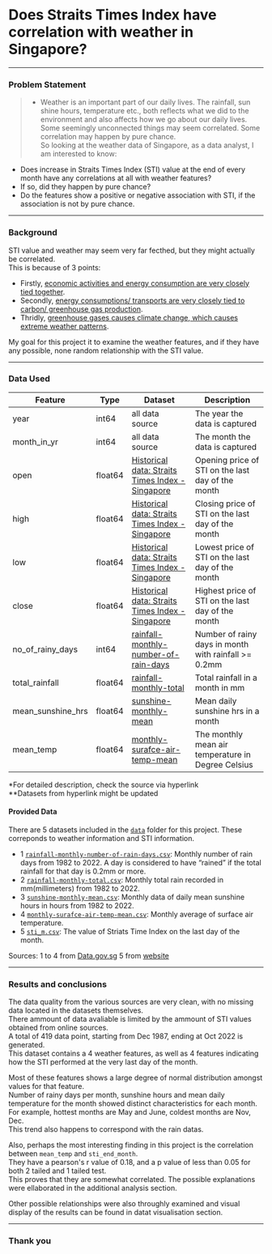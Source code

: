 # Does Straits Times Index have correlation with weather in Singapore?

---

### Problem Statement

> * Weather is an important part of our daily lives. The rainfall, sun shine hours, temperature etc., both reflects what we did to the environment and also affects how we go about our daily lives. Some seemingly unconnected things may seem correlated. Some correlation may happen by pure chance.  
So looking at the weather data of Singapore, as a data analyst, I am interested to know:  
- Does increase in Straits Times Index (STI) value at the end of every month have any correlations at all with weather features?  
- If so, did they happen by pure chance? 
- Do the features show a positive or negative association with STI, if the association is not by pure chance.

---

### Background

STI value and weather may seem very far fecthed, but they might actually be correlated.  
This is because of 3 points:  
 - Firstly, [economic activities and energy consumption are very closely tied together](https://www.ncbi.nlm.nih.gov/pmc/articles/PMC9328951/).  
 - Secondly, [energy consumptions/ transports are very closely tied to carbon/ greenhouse gas production](https://www.epa.gov/ghgemissions/sources-greenhouse-gas-emissions#:~:text=Human%20activities%20are%20responsible%20for,over%20the%20last%20150%20years.&text=The%20largest%20source%20of%20greenhouse,electricity%2C%20heat%2C%20and%20transportation.).  
 - Thridly, [greenhouse gases causes climate change, which causes extreme weather patterns](https://earthjustice.org/features/how-climate-change-is-fueling-extreme-weather).  

My goal for this project it to examine the weather features, and if they have any possible, none random relationship with the STI value.  


---

### Data Used

|Feature|Type|Dataset|Description|
|---|---|---|---|
|year|int64|all data source|The year the data is captured|
|month_in_yr|int64|all data source|The month the data is captured|
|open|float64|[Historical data: Straits Times Index - Singapore](https://stooq.com/q/d/?s=%5Esti&c=0&d1=19821228&d2=20230130&l=11&i=m)|Opening price of STI on the last day of the month
|high|float64|[Historical data: Straits Times Index - Singapore](https://stooq.com/q/d/?s=%5Esti&c=0&d1=19821228&d2=20230130&l=11&i=m)|Closing price of STI on the last day of the month
|low|float64|[Historical data: Straits Times Index - Singapore](https://stooq.com/q/d/?s=%5Esti&c=0&d1=19821228&d2=20230130&l=11&i=m)|Lowest price of STI on the last day of the month
|close|float64|[Historical data: Straits Times Index - Singapore](https://stooq.com/q/d/?s=%5Esti&c=0&d1=19821228&d2=20230130&l=11&i=m)|Highest price of STI on the last day of the month
|no_of_rainy_days|int64|[rainfall-monthly-number-of-rain-days](https://data.gov.sg/dataset/rainfall-monthly-number-of-rain-days)|Number of rainy days in month with rainfall >= 0.2mm|
|total_rainfall|float64|[rainfall-monthly-total](https://data.gov.sg/dataset/rainfall-monthly-total)|Total rainfall in a month in mm| 
|mean_sunshine_hrs|float64|[sunshine-monthly-mean](https://data.gov.sg/dataset/sunshine-duration-monthly-mean-daily-duration)|Mean daily sunshine hrs in a month|
|mean_temp|float64|[monthly-surafce-air-temp-mean](https://data.gov.sg/dataset/surface-air-temperature-monthly-mean)|The monthly mean air temperature in Degree Celsius|
  
    
*For detailed description, check the source via hyperlink  
**Datasets from hyperlink might be updated  

#### Provided Data

There are 5 datasets included in the [`data`](./data/) folder for this project. These correponds to weather information and STI information. 

* 1 [`rainfall-monthly-number-of-rain-days.csv`](./data/rainfall-monthly-number-of-rain-days.csv): Monthly number of rain days from 1982 to 2022. A day is considered to have “rained” if the total rainfall for that day is 0.2mm or more.
* 2 [`rainfall-monthly-total.csv`](./data/rainfall-monthly-total.csv): Monthly total rain recorded in mm(millimeters) from 1982 to 2022.
* 3 [`sunshine-monthly-mean.csv`](./data/sunshine-monthly-mean.csv): Monthly data of daily mean sunshine hours in hours from 1982 to 2022.
* 4 [`monthly-surafce-air-temp-mean.csv`](./data/monthly-surafce-air-temp-mean.csv): Monthly average of surface air temperature.
* 5 [`sti_m.csv`](./data/sti_m.csv): The value of Striats Time Index on the last day of the month. 

Sources:
1 to 4 from [Data.gov.sg](https://data.gov.sg/)
5 from [website](https://stooq.com/q/d/?s=%5Esti&c=0&d1=19821228&d2=20230130&l=11&i=m)

---

### Results and conclusions

The data quality from the various sources are very clean, with no missing data located in the datasets themselves.  
There ammount of data avaliable is limited by the ammount of STI values obtained from online sources.   
A total of 419 data point, starting from Dec 1987, ending at Oct 2022 is generated.  
This dataset contains a 4 weather features, as well as 4 features indicating how the STI performed at the very last day of the month.  

Most of these features shows a large degree of normal distribution amongst values for that feature.  
Number of rainy days per month, sunshine hours and mean daily temperature for the month showed distinct characteristics for each month.  
For example, hottest months are May and June, coldest months are Nov, Dec.   
This trend also happens to correspond with the rain datas.   


Also, perhaps the most interesting finding in this project is the correlation between `mean_temp` and `sti_end_month`.  
They have a pearson's r value of 0.18, and a p value of less than 0.05 for both 2 tailed and 1 tailed test.  
This proves that they are somewhat correlated. The possible explanations were ellaborated in the additional analysis section.

Other possible relationships were also throughly examined and visual display of the results can be found in datat visualisation section.  

---
### Thank you
